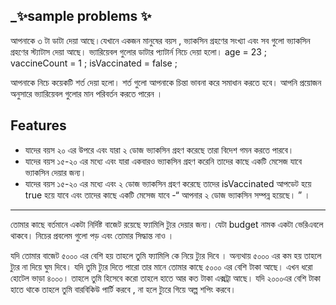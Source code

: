 ## \_✨sample problems ✨

আপনাকে ৩ টা ডাটা দেয়া আছে।যেখানে একজন মানুষের বয়স , ভ্যাকসিন গ্রহণের সংখ্যা এবং সব গুলো ভ্যাকসিন গ্রহণের স্ট্যাটাস দেয়া আছে। ভ্যারিয়েবল গুলোর ডাটার প্যাটার্ন নিচে দেয়া হলো।
age = 23 ;
vaccineCount = 1 ;
isVaccinated = false ;

আপনাকে নিচে কয়েকটি শর্ত দেয়া হলো। শর্ত গুলো আপনাকে চিন্তা ভাবনা করে সমাধান করতে হবে। আপনি প্রয়োজন অনুসারে ভ্যারিয়েবল গুলোর মান পরিবর্তন করতে পারেন ।

## Features

- যাদের বয়স ২০ এর উপরে এবং যারা ২ ডোজ ভ্যাকসিন গ্রহণ করেছে তারা বিদেশ গমন করতে পারবে।
- যাদের বয়স ১৫-২০ এর মধ্যে এবং যারা একবারও ভ্যাকসিন গ্রহণ করেনি তাদের কাছে একটি মেসেজ যাবে ভ্যাকসিন দেয়ার জন্য।
- যাদের বয়স ১৫-২০ এর মধ্যে এবং ২ ডোজ ভ্যাকসিন গ্রহণ করেছে তাদের isVaccinated আপডেট হয়ে true হয়ে যাবে এবং তাদের কাছে একটি মেসেজ যাবে -“ আপনার ২ ডোজ ভ্যাকসিন সম্পন্ন হয়েছে। ” ।

---

তোমার কাছে বর্তমানে একটা নির্দিষ্ট বাজেট রয়েছে ফ্যামিলি ট্যুর দেয়ার জন্য। যেটা budget নামক একটা ভেরিএবলে থাকবে। নিচের প্রবলেম গুলো পড় এবং তোমার সিদ্ধান্ত নাও ।

যদি তোমার বাজেট ৫০০০ এর বেশি হয় তাহলে তুমি ফ্যামিলি কে নিয়ে ট্যুর দিবে । অন্যথায় ৫০০০ এর কম হয় তাহলে ট্যুর না দিয়ে ঘুম দিবে। যদি তুমি ট্যুর দিতে পারো তার মানে তোমার কাছে ৫০০০ এর বেশি টাকা আছে। এখন ধরো হোটেল ভাড়া ৪০০০। তাহলে তুমি হিসেবে করো তাহলে হাতে আর কত টাকা এক্সট্রা আছে। যদি ২০০০এর বেশি টাকা হাতে থাকে তাহলে তুমি বারবিকিউ পার্টি করবে , না হলে ট্যুরে গিয়ে অল্প শপিং করবে।
